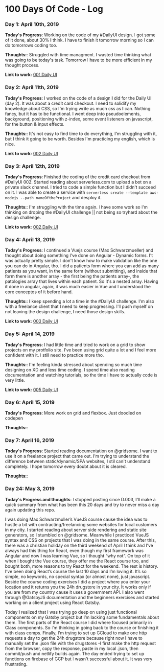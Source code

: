 # 100 Days Of Code - Log

### Day 1: April 10th, 2019
**Today's Progress**: Working on the code of my #DailyUI design. I got some of it done, about 30% I think. I have to finish it tomorrow morning so I can do tomorrows coding too.

**Thoughts:**: Struggled with time managment. I wasted time thinking what was going to be today's task. Tomorrow I have to be more efficient in my thought process.

**Link to work:** [001 Daily UI](https://codepen.io/sebaLinares/pen/gymVyV)

### Day 2: April 11th, 2019
**Today's Progress**: I worked on the code of a design I did for the Daily UI (day 2). It was about a credit card checkout. I need to solidify my knowledge about CSS, so I'm trying write as much css as I can. Nothing fancy, but it has to be functional. I went deep into pseudoelements, background, positioning with z-index, some event listeners on javascript, for the button & input effects.

**Thoughts:**: It's not easy to find time to do everything, I'm struggling with it, but I think it going to be worth. Besides I'm practicing my english, which is nice. 

**Link to work:** [002 Daily UI](https://codepen.io/sebaLinares/pen/bJRgrY)

### Day 3: April 12th, 2019
**Today's Progress**: Finished the coding of the credit card checkout from #DailyUI 002. Started reading about serverless.com to upload a bot on a private slack channel. I tried to code a simple function but I didn't succeed on it. I was able to create a service with `serverless create --template aws-nodejs --path nameOftheProject` and desploy it. 

**Thoughts:**: I'm struggling with the time again. I have some work so I'm thinking on droping the #DailyUI challenge || not being so tryhard about the design challenge.

**Link to work:** [002 Daily UI](https://codepen.io/sebaLinares/pen/bJRgrY)

### Day 4: April 13, 2019
**Today's Progress**: I continued a Vuejs course (Max Schwarzmueller) and thought about doing something I've done on Angular - Dynamic forms. I't was actually pretty simple. I don't know how to make validation like the one you can do in Angular, tho. I did a patients form where you can add as many patients as you want, in the same form (without submitting), and inside that form there is another array - the first being the patients array-, the patologies array that lives within
each patient. So it's a nested array. Having it done in angular, again, it was much easier in Vue and I understood the core conceptos of it before hand.

**Thoughts:**: I keep spending a lot a time in the #DailyUI challenge. I'm also with a freelance client that I need to keep progressing. I'll push myself on not leaving the design challenge, I need those design skills.

**Link to work:** [003 Daily UI](https://codepen.io/sebaLinares/pen/VNzOxG)


### Day 5: April 14, 2019
**Today's Progress**: I had little time and tried to work on a grid to show projects on my protfolio site. I've been using grid quite a lot and I feel more confident with it. I still need to practice more tho.

**Thoughts:**: I'm feeling kinda stressed about spending so much time designing on XD and less time coding. I spend time also reading documentation and watching tutorials, so the time I have to actually code is very little.

**Link to work:** [005 Daily UI](https://codepen.io/sebaLinares/pen/yrzzWV)

### Day 6: April 15, 2019
**Today's Progress**: More work on grid and flexbox. Just doodled on codepen

**Thoughts:**: 

### Day 7: April 16, 2019
**Today's Progress**: Started reading documentation on @gridsome. I want to use it on a freelance project that came out. I'm trying to understand the difference between static/dynamic/SPA websites, I stil can't understand completely. I hope tomorrow every doubt about it is cleared.

**Thoughts:**:

### Day 24: May 3, 2019
**Today's Progress and thoughts**: I stopped posting since D.003, I’ll make a quick summary from what has been this 20 days and try to never miss a day again updating this repo.

I was doing Max Schwarzmuller’s VueJS course cause the idea was to hustle a bit with contracting/freelancing some websites for local customers in my city. I started reading about server side rendering and static site generators, so I stumbled on @gridsome. Meanwhile I practiced VueJS syntax and CSS on projects that I was doing in the same course. After this, there was a christian holiday on the third weekend of April I think and I’ve always had this thing for React, even though my first framework was Angular and now I was learning Vue, so I thought “why not”. On top of it when I bought the Vue course, they offer me the React course too, and bought both, more reasons to try React for the weekend. The rest is history. I’ve been doing React’s course the last 10 days and I’m loving it. It’s so simple, no keywords, no special syntax (or almost none), just javascript. Beside the course coding exercises I did a project where you enter your location and it returns you the 24h drugstore in your city. It works only if you are from my country cause it uses a government API. I also went through @GatsbyJS documentation and the beginners exercises and started working on a client project using React Gatsby. 

Today I realized that I was trying go deep on using just functional components on my Gatsby project but I’m lacking some fundamentals about them. The first parts of the React course I did where focused primarily in Class components. So I’m thinking in going back to the course or finishing it with class comps. Finally, I’m trying to set up GCloud to make one http requests a day to get the 24h drugstore because right now I have to manually set the .json file with the drugstores -I first make the http request from the browser, copy the response, paste in my local .json, then commit/push and netlify  builds again. The day ended trying to set up functions on firebase of GCP but I wasn't successful about it. It was very frustrating. 
